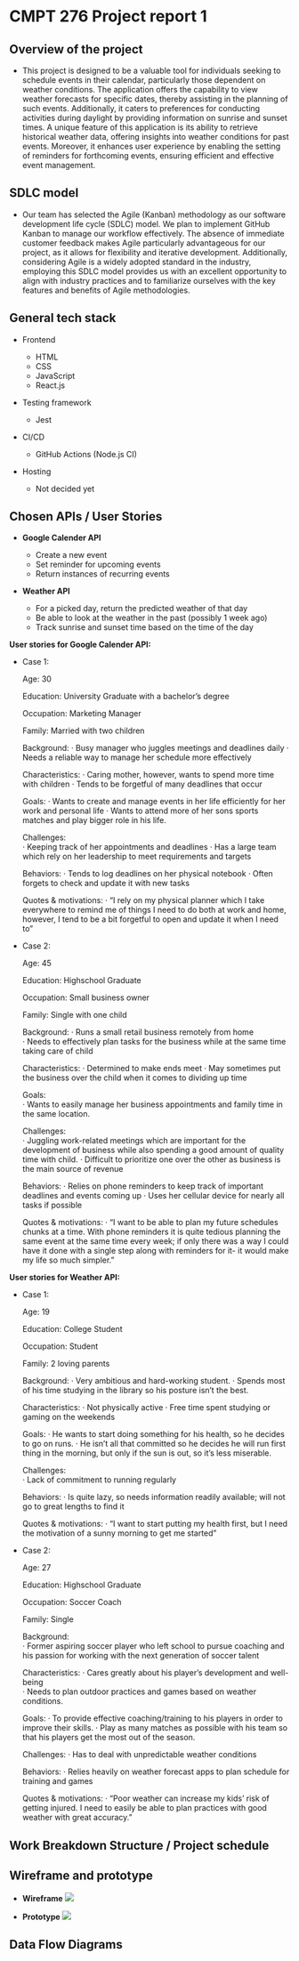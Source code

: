 # CMPT 276 Project report 1

## Overview of the project
- This project is designed to be a valuable tool for individuals seeking to schedule events in their calendar, particularly those dependent on weather conditions. The application offers the capability to view weather forecasts for specific dates, thereby assisting in the planning of such events. Additionally, it caters to preferences for conducting activities during daylight by providing information on sunrise and sunset times. A unique feature of this application is its ability to retrieve historical weather data, offering insights into weather conditions for past events. Moreover, it enhances user experience by enabling the setting of reminders for forthcoming events, ensuring efficient and effective event management.
## SDLC model
- Our team has selected the Agile (Kanban) methodology as our software development life cycle (SDLC) model. We plan to implement GitHub Kanban to manage our workflow effectively. The absence of immediate customer feedback makes Agile particularly advantageous for our project, as it allows for flexibility and iterative development. Additionally, considering Agile is a widely adopted standard in the industry, employing this SDLC model provides us with an excellent opportunity to align with industry practices and to familiarize ourselves with the key features and benefits of Agile methodologies.
## General tech stack
- Frontend
    - HTML
    - CSS
    - JavaScript
    - React.js

- Testing framework
    - Jest

- CI/CD
    - GitHub Actions (Node.js CI)

- Hosting
    - Not decided yet
## Chosen APIs / User Stories
- **Google Calender API**
    - Create a new event
    - Set reminder for upcoming events
    - Return instances of recurring events

- **Weather API**
    - For a picked day, return the predicted weather of that day
    - Be able to look at the weather in the past (possibly 1 week ago)
    - Track sunrise and sunset time based on the time of the day

**User stories for Google Calender API:**

- Case 1:

    Age: 30

    Education: University Graduate with a bachelor’s degree

    Occupation: Marketing Manager

    Family: Married with two children

    Background:
    ·       Busy manager who juggles meetings and deadlines daily
    ·       Needs a reliable way to manage her schedule more effectively

    Characteristics:
    ·       Caring mother, however, wants to spend more time with children
    ·       Tends to be forgetful of many deadlines that occur

    Goals: 
    ·       Wants to create and manage events in her life efficiently for her work and personal life
    ·       Wants to attend more of her sons sports matches and play bigger role in his life.

    Challenges:  
    ·       Keeping track of her appointments and deadlines
    ·       Has a large team which rely on her leadership to meet requirements and targets

    Behaviors:
    ·       Tends to log deadlines on her physical notebook
    ·       Often forgets to check and update it with new tasks

    Quotes & motivations:
    ·       “I rely on my physical planner which I take everywhere to remind me of things I need to do both at work and home, however, I tend to be a bit forgetful to open and update it when I need to”

- Case 2:

    Age: 45

    Education: Highschool Graduate

    Occupation: Small business owner

    Family: Single with one child

    Background:
    ·       Runs a small retail business remotely from home  
    ·       Needs to effectively plan tasks for the business while at the same time taking care of child

    Characteristics:
    ·       Determined to make ends meet
    ·       May sometimes put the business over the child when it comes to dividing up time

    Goals:    	
    ·       Wants to easily manage her business appointments and family time in the same location.

    Challenges:  
    ·       Juggling work-related meetings which are important for the development of business while also spending a good amount of quality time with child.
    ·       Difficult to prioritize one over the other as business is the main source of revenue

    Behaviors:
    ·   	Relies on phone reminders to keep track of important deadlines and events coming up
    ·   	Uses her cellular device for nearly all tasks if possible

    Quotes & motivations:
    ·       “I want to be able to plan my future schedules chunks at a time. With phone reminders it is quite tedious planning the same event at the same time every week; if only there was a way I could have it done with a single step along with reminders for it- it would make my life so much simpler.”

**User stories for Weather API:**

- Case 1:

    Age: 19

    Education: College Student 

    Occupation: Student

    Family: 2 loving parents

    Background:
    ·       Very ambitious and hard-working student.
    ·       Spends most of his time studying in the library so his posture isn’t the best. 

    Characteristics:
    ·       Not physically active
    ·       Free time spent studying or gaming on the weekends

    Goals: 
    ·       He wants to start doing something for his health, so he decides to go on runs.
    ·       He isn’t all that committed so he decides he will run first thing in the morning, but only if the
            sun is out, so it’s less miserable.

    Challenges:  
    ·       Lack of commitment to running regularly

    Behaviors:
    ·       Is quite lazy, so needs information readily available; will not go to great lengths to find it

    Quotes & motivations:
    ·       “I want to start putting my health first, but I need the motivation of a sunny morning to get me started” 

- Case 2: 

    Age: 27

    Education:  Highschool Graduate

    Occupation: Soccer Coach

    Family: Single

    Background:  
    ·       Former aspiring soccer player who left school to pursue coaching and his passion for working with the next generation of soccer talent

    Characteristics:
    ·   	Cares greatly about his player’s development and well-being  
    ·   	Needs to plan outdoor practices and games based on weather conditions.

    Goals:
    ·   	To provide effective coaching/training to his players in order to improve their skills.
    ·   	Play as many matches as possible with his team so that his players get the most out of the season.

    Challenges:
    ·   	Has to deal with unpredictable weather conditions

    Behaviors:
    ·   	Relies heavily on weather forecast apps to plan schedule for training and games
    
    Quotes & motivations:
    ·       “Poor weather can increase my kids’ risk of getting injured. I need to easily be able to plan practices with good weather with great accuracy.”

## Work Breakdown Structure / Project schedule

## Wireframe and prototype
- **Wireframe** 
![](photo/wireframe.jpg)

- **Prototype**
![](photo/prototype.jpg)

## Data Flow Diagrams 